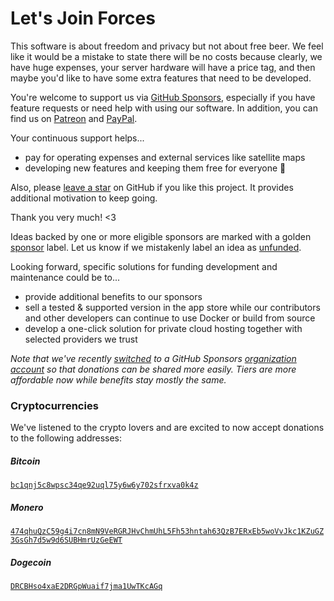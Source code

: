# Let's Join Forces

This software is about freedom and privacy but not about free beer. We feel like it
would be a mistake to state there will be no costs because clearly, we have huge expenses, your server hardware
will have a price tag, and then maybe you'd like to have some extra features that need to be developed.

You're welcome to support us via [GitHub Sponsors](https://github.com/sponsors/photoprism),
especially if you have feature requests or need help with using our software.
In addition, you can find us on [Patreon](https://www.patreon.com/photoprism) 
and [PayPal](https://www.paypal.me/photoprism).

Your continuous support helps...

* pay for operating expenses and external services like satellite maps
* developing new features and keeping them free for everyone 🌈

Also, please [leave a star](https://github.com/photoprism/photoprism/stargazers) on GitHub if you like this project.
It provides additional motivation to keep going.

Thank you very much! <3

Ideas backed by one or more eligible sponsors are marked with a golden [sponsor](https://github.com/photoprism/photoprism/issues?q=is%3Aissue+is%3Aopen+label%3Asponsor) label.
Let us know if we mistakenly label an idea as [unfunded](https://github.com/photoprism/photoprism/issues?q=is%3Aissue+is%3Aopen+label%3Aunfunded).

Looking forward, specific solutions for funding development and maintenance could be to...

  - provide additional benefits to our sponsors
  - sell a tested & supported version in the app store while our contributors and other developers can 
    continue to use Docker or build from source
  - develop a one-click solution for private cloud hosting together with selected providers we trust

*Note that we've recently [switched](https://github.com/sponsors/lastzero) to a GitHub Sponsors 
[organization account](https://github.com/sponsors/photoprism) so that donations can be shared more easily.
Tiers are more affordable now while benefits stay mostly the same.*

### Cryptocurrencies ###

We've listened to the crypto lovers and are excited to now accept donations to the following addresses:

##### Bitcoin #####

[`bc1qnj5c8wpsc34qe92uql75y6w6y702sfrxva0k4z`](bitcoin:bc1qnj5c8wpsc34qe92uql75y6w6y702sfrxva0k4z)

##### Monero #####

[`474qhuQzC59g4i7cn8mN9VeRGRJHvChmUhL5Fh53hntah63QzB7ERxEb5woVvJkc1KZuGZ3GsGh7d5w9d6SUBHmrUzGeEWT`](monero:474qhuQzC59g4i7cn8mN9VeRGRJHvChmUhL5Fh53hntah63QzB7ERxEb5woVvJkc1KZuGZ3GsGh7d5w9d6SUBHmrUzGeEWT)

##### Dogecoin #####

[`DRCBHso4xaE2DRGpWuaif7jma1UwTKcAGq`](dogecoin:DRCBHso4xaE2DRGpWuaif7jma1UwTKcAGq)